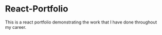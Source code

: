# React-Portfolio
This is a react portfolio demonstrating the work that I have done throughout my career.
